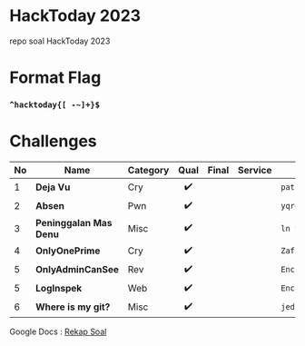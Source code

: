 # HackToday 2023
repo soal HackToday 2023

# Format Flag
### `^hacktoday{[ -~]+}$` ###

# Challenges
| No 	| Name                     	| Category 	| Qual 	| Final 	| Service 	| Author        	|
|----	|--------------------------	|----------	|:------: |-------	|---------	|---------------|
| 1  	| **Deja Vu**               | Cry      	| ✔️    	|       	|         	| `patsac#9402` 	|
| 2  	| **Absen**                	| Pwn      	| ✔️    	|       	|         	| `yqroo#2166`  	|
| 3  	| **Peninggalan Mas Denu** 	| Misc     	| ✔️    	|       	|         	| `ln y#1800`   	|
| 4  	| **OnlyOnePrime** 	        | Cry     	| ✔️    	|       	|         	| `ZafiN#5650`   	|
| 5  	| **OnlyAdminCanSee** 	    | Rev     	| ✔️    	|       	|         	| `Encrypted#0166`|
| 5  	| **LogInspek** 	        | Web     	| ✔️    	|       	|         	| `Encrypted#0166`|
| 6     | **Where is my git?**      | Misc      | ✔️        |           |           | `jedi#5782`       |

Google Docs : [Rekap Soal](https://docs.google.com/document/d/1Jkl5ULk40FsfhADBwwzSAZdu2R5L2Sa29-jTCr5_meM/edit?usp=sharing)
